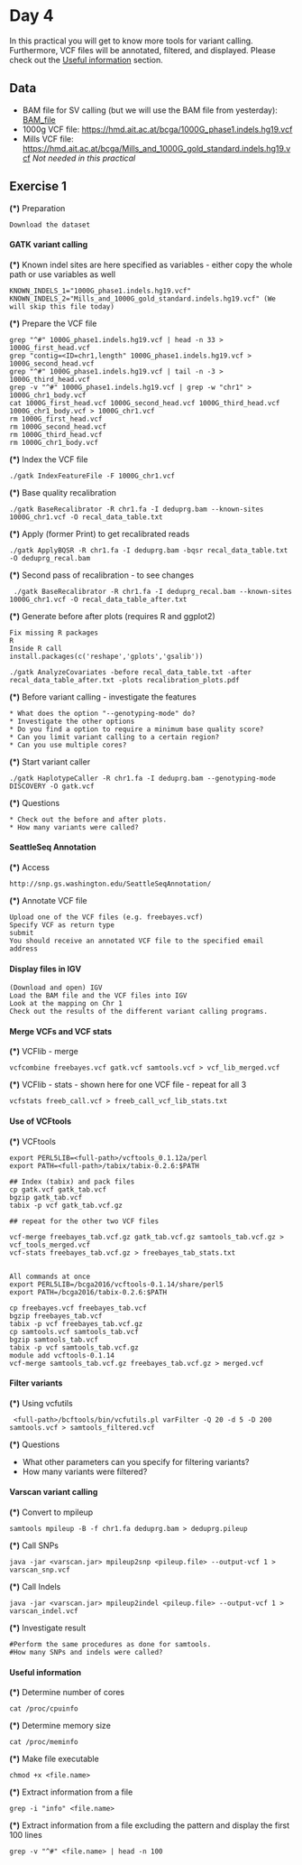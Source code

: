 # Day 4

In this practical you will get to know more tools for variant calling. Furthermore, VCF files will be annotated, filtered, and displayed. Please check out the [Useful information](#useful-information) section.


## Data

* BAM file for SV calling (but we will use the BAM file from yesterday): [BAM_file](https://hmd.ait.ac.at/bcga/HG00096.mapped.ILLUMINA.bwa.GBR.exome.20120522_chr1_50mio_with_chr.bam)
* 1000g VCF file: https://hmd.ait.ac.at/bcga/1000G_phase1.indels.hg19.vcf
* Mills VCF file: https://hmd.ait.ac.at/bcga/Mills_and_1000G_gold_standard.indels.hg19.vcf *Not needed in this practical*


## Exercise 1


__(*)__ Preparation

    Download the dataset
    

#### GATK variant calling

__(*)__ Known indel sites are here specified as variables - either copy the whole path or use variables as well

    KNOWN_INDELS_1="1000G_phase1.indels.hg19.vcf"
    KNOWN_INDELS_2="Mills_and_1000G_gold_standard.indels.hg19.vcf" (We will skip this file today)


__(*)__ Prepare the VCF file

    grep "^#" 1000G_phase1.indels.hg19.vcf | head -n 33 > 1000G_first_head.vcf
    grep "contig=<ID=chr1,length" 1000G_phase1.indels.hg19.vcf > 1000G_second_head.vcf
    grep "^#" 1000G_phase1.indels.hg19.vcf | tail -n -3 > 1000G_third_head.vcf
    grep -v "^#" 1000G_phase1.indels.hg19.vcf | grep -w "chr1" > 1000G_chr1_body.vcf
    cat 1000G_first_head.vcf 1000G_second_head.vcf 1000G_third_head.vcf 1000G_chr1_body.vcf > 1000G_chr1.vcf
    rm 1000G_first_head.vcf
    rm 1000G_second_head.vcf
    rm 1000G_third_head.vcf
    rm 1000G_chr1_body.vcf
    
    
__(*)__ Index the VCF file

    ./gatk IndexFeatureFile -F 1000G_chr1.vcf


__(*)__ Base quality recalibration
    
    ./gatk BaseRecalibrator -R chr1.fa -I deduprg.bam --known-sites 1000G_chr1.vcf -O recal_data_table.txt


__(*)__ Apply (former Print) to get recalibrated reads
    
    ./gatk ApplyBQSR -R chr1.fa -I deduprg.bam -bqsr recal_data_table.txt -O deduprg_recal.bam


__(*)__ Second pass of recalibration - to see changes

     ./gatk BaseRecalibrator -R chr1.fa -I deduprg_recal.bam --known-sites 1000G_chr1.vcf -O recal_data_table_after.txt


__(*)__ Generate before after plots (requires R and ggplot2)

    Fix missing R packages
    R
    Inside R call
    install.packages(c('reshape','gplots','gsalib'))
    
    ./gatk AnalyzeCovariates -before recal_data_table.txt -after recal_data_table_after.txt -plots recalibration_plots.pdf
    


__(*)__ Before variant calling - investigate the features

    * What does the option "--genotyping-mode" do?
    * Investigate the other options
    * Do you find a option to require a minimum base quality score?
    * Can you limit variant calling to a certain region?
    * Can you use multiple cores?
    
    
__(*)__ Start variant caller

    ./gatk HaplotypeCaller -R chr1.fa -I deduprg.bam --genotyping-mode DISCOVERY -O gatk.vcf


__(*)__ Questions

    * Check out the before and after plots.
    * How many variants were called?



#### SeattleSeq Annotation

__(*)__ Access<br/>

    http://snp.gs.washington.edu/SeattleSeqAnnotation/

__(*)__ Annotate VCF file

    Upload one of the VCF files (e.g. freebayes.vcf)
    Specify VCF as return type
    submit
    You should receive an annotated VCF file to the specified email address
    

#### Display files in IGV

    (Download and open) IGV
    Load the BAM file and the VCF files into IGV
    Look at the mapping on Chr 1
    Check out the results of the different variant calling programs.



#### Merge VCFs and VCF stats

__(*)__ VCFlib - merge

    vcfcombine freebayes.vcf gatk.vcf samtools.vcf > vcf_lib_merged.vcf

__(*)__ VCFlib - stats - shown here for one VCF file - repeat for all 3

    vcfstats freeb_call.vcf > freeb_call_vcf_lib_stats.txt



#### Use of VCFtools

__(*)__ VCFtools

    export PERL5LIB=<full-path>/vcftools_0.1.12a/perl
    export PATH=<full-path>/tabix/tabix-0.2.6:$PATH

    ## Index (tabix) and pack files
    cp gatk.vcf gatk_tab.vcf
    bgzip gatk_tab.vcf
    tabix -p vcf gatk_tab.vcf.gz

    ## repeat for the other two VCF files

    vcf-merge freebayes_tab.vcf.gz gatk_tab.vcf.gz samtools_tab.vcf.gz > vcf_tools_merged.vcf
    vcf-stats freebayes_tab.vcf.gz > freebayes_tab_stats.txt
    
    
    All commands at once
    export PERL5LIB=/bcga2016/vcftools-0.1.14/share/perl5
    export PATH=/bcga2016/tabix-0.2.6:$PATH

    cp freebayes.vcf freebayes_tab.vcf
    bgzip freebayes_tab.vcf 
    tabix -p vcf freebayes_tab.vcf.gz 
    cp samtools.vcf samtools_tab.vcf
    bgzip samtools_tab.vcf 
    tabix -p vcf samtools_tab.vcf.gz 
    module add vcftools-0.1.14 
    vcf-merge samtools_tab.vcf.gz freebayes_tab.vcf.gz > merged.vcf





#### Filter variants
__(*)__ Using vcfutils
     
     <full-path>/bcftools/bin/vcfutils.pl varFilter -Q 20 -d 5 -D 200 samtools.vcf > samtools_filtered.vcf

__(*)__ Questions
* What other parameters can you specify for filtering variants?
* How many variants were filtered?






#### Varscan variant calling

__(*)__ Convert to mpileup

    samtools mpileup -B -f chr1.fa deduprg.bam > deduprg.pileup

__(*)__ Call SNPs

    java -jar <varscan.jar> mpileup2snp <pileup.file> --output-vcf 1 > varscan_snp.vcf

__(*)__ Call Indels
    
    java -jar <varscan.jar> mpileup2indel <pileup.file> --output-vcf 1 > varscan_indel.vcf

__(*)__ Investigate result
  
    #Perform the same procedures as done for samtools.
    #How many SNPs and indels were called?

    
    
#### Useful information

__(*)__ Determine number of cores

    cat /proc/cpuinfo  


__(*)__ Determine memory size
    
    cat /proc/meminfo


__(*)__ Make file executable

    chmod +x <file.name>
    
__(*)__ Extract information from a file

    grep -i "info" <file.name>
    
__(*)__ Extract information from a file excluding the pattern and display the first 100 lines

    grep -v "^#" <file.name> | head -n 100
    
    
    